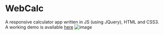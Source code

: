 # WebCalc
A responsive calculator app written in JS (using JQuery), HTML and CSS3.
A working demo is available [here](http://nyxcode.de)
![image](https://image.prntscr.com/image/VMoE9_rDRYusMj49VS9TRA.png)
